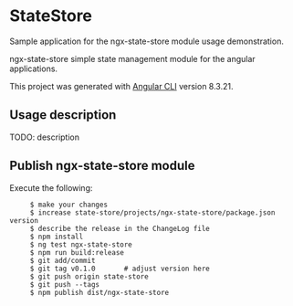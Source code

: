 # StateStore
Sample application for the ngx-state-store module usage demonstration.

ngx-state-store simple state management module for the angular applications.

This project was generated with [Angular CLI](https://github.com/angular/angular-cli) version 8.3.21.

## Usage description
TODO: description

## Publish ngx-state-store module

Execute the following:

         $ make your changes   
         $ increase state-store/projects/ngx-state-store/package.json version
         $ describe the release in the ChangeLog file
         $ npm install 
         $ ng test ngx-state-store
         $ npm run build:release
         $ git add/commit
         $ git tag v0.1.0       # adjust version here
         $ git push origin state-store
         $ git push --tags
         $ npm publish dist/ngx-state-store
